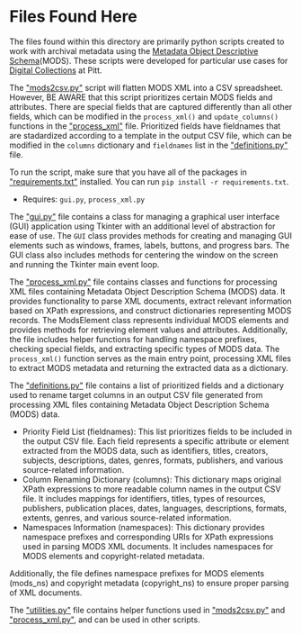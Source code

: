 # Files Found Here
The files found within this directory are primarily python scripts created to work with archival metadata using the [Metadata Object Descriptive Schema](http://www.loc.gov/standards/mods/)(MODS).
These scripts were developed for particular use cases for [Digital Collections](https://digital.library.pitt.edu/) at Pitt. 

The ["mods2csv.py"](https://github.com/uls-mad/islandora_metadata/blob/main/MODS_Scripts/mods2csv.py) script will flatten MODS XML into a CSV spreadsheet. However, BE AWARE that this script prioritizes certain MODS fields and attributes. There are special fields that are captured differently than all other fields, which can be modified in the `process_xml()` and `update_columns()` functions in the ["process_xml"](https://github.com/uls-mad/islandora_metadata/blob/main/MODS_Scripts/process_xml.py) file. Prioritized fields have fieldnames that are stadardized according to a template in the output CSV file, which can be modified in the `columns` dictionary and `fieldnames` list in the ["definitions.py"](https://github.com/uls-mad/islandora_metadata/blob/main/MODS_Scripts/definitions.py) file. 

To run the script, make sure that you have all of the packages in ["requirements.txt"](https://github.com/uls-mad/islandora_metadata/blob/main/MODS_Scripts/requirements.txt)
installed. You can run `pip install -r requirements.txt`.

- Requires: `gui.py`, `process_xml.py`

The ["gui.py"](https://github.com/uls-mad/islandora_metadata/blob/main/MODS_Scripts/gui.py) file contains a class for managing a graphical user interface (GUI) application using Tkinter with an additional level of abstraction for ease of use. The `GUI` class provides methods for creating and managing GUI elements such as windows, frames, labels, buttons, and progress bars. The GUI class also includes methods for centering the window on the screen and running the Tkinter main event loop.
  
The ["process_xml.py"](https://github.com/uls-mad/islandora_metadata/blob/main/MODS_Scripts/process_xml.py) file contains classes and functions for processing XML files containing Metadata Object Description Schema (MODS) data. It provides functionality to parse XML documents, extract relevant information based on XPath expressions, and construct dictionaries representing MODS records. The ModsElement class represents individual MODS elements and provides methods for retrieving element values and attributes. Additionally, the file includes helper functions for handling namespace prefixes, checking special fields, and extracting specific types of MODS data. The `process_xml()` function serves as the main entry point, processing XML files to extract MODS metadata and returning the extracted data as a dictionary.
  

The ["definitions.py"](https://github.com/uls-mad/islandora_metadata/blob/main/MODS_Scripts/definitions.py) file contains a list of prioritized fields and a dictionary used to rename target columns in an output CSV file generated from processing XML files containing Metadata Object Description Schema (MODS) data.

- Priority Field List (fieldnames): This list prioritizes fields to be included in the output CSV file. Each field represents a specific attribute or element extracted from the MODS data, such as identifiers, titles, creators, subjects, descriptions, dates, genres, formats, publishers, and various source-related information.
- Column Renaming Dictionary (columns): This dictionary maps original XPath expressions to more readable column names in the output CSV file. It includes mappings for identifiers, titles, types of resources, publishers, publication places, dates, languages, descriptions, formats, extents, genres, and various source-related information.
- Namespaces Information (namespaces): This dictionary provides namespace prefixes and corresponding URIs for XPath expressions used in parsing MODS XML documents. It includes namespaces for MODS elements and copyright-related metadata.

Additionally, the file defines namespace prefixes for MODS elements (mods_ns) and copyright metadata (copyright_ns) to ensure proper parsing of XML documents.

The ["utilities.py"](https://github.com/uls-mad/islandora_metadata/blob/main/MODS_Scripts/utilities.py) file contains helper functions used in ["mods2csv.py"](https://github.com/uls-mad/islandora_metadata/blob/main/MODS_Scripts/mods2csv.py) and ["process_xml.py"](https://github.com/uls-mad/islandora_metadata/blob/main/MODS_Scripts/process_xml.py), and can be used in other scripts.

